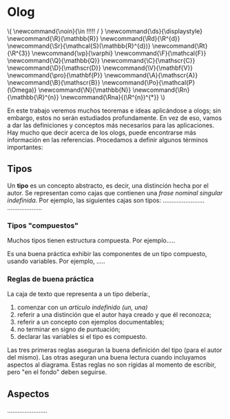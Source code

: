 # Olog

<script type="text/javascript" async src="https://cdnjs.cloudflare.com/ajax/libs/mathjax/2.7.1/MathJax.js?config=TeX-MML-AM_CHTML"> </script>

\\(
  \newcommand{\noin}{\in \!\!\!\!\! / }
  \newcommand{\ds}{\displaystyle}
  \newcommand{\R}{\mathbb{R}}
  \newcommand{\Rd}{\R^{d}}
  \newcommand{\Sr}{\mathcal{S}(\mathbb{R}^{d})}
  \newcommand{\Rt}{\R^{3}}
  \newcommand{\vp}{\varphi}
  \newcommand{\F}{\mathcal{F}}
  \newcommand{\Q}{\mathbb{Q}}
  \newcommand{\C}{\mathscr{C}}
  \newcommand{\D}{\mathscr{D}}
  \newcommand{\V}{\mathbf{V}}
  \newcommand{\pro}{\mathbf{P}}
  \newcommand{\A}{\mathscr{A}}
  \newcommand{\B}{\mathscr{B}}
  \newcommand{\Po}{\mathcal{P}(\Omega)}
  \newcommand{\N}{\mathbb{N}}
  \newcommand{\Rn}{\mathbb{\R}^{n}}
  \newcommand{\Rna}{(\R^{n})^{*}}
\\)

En este trabajo veremos muchos teoremas e ideas aplicándose a ologs; sin embargo, estos no serán estudiados profundamente. En vez de eso, vamos a dar las definiciones y conceptos más necesarios para las aplicaciones. Hay mucho que decir acerca de los ologs, puede encontrarse más información en las referencias. Procedamos a definir algunos términos importantes:

## Tipos 
Un **tipo** es un concepto abstracto, es decir, una distinción hecha por el autor. Se representan como cajas que contienen una *frase nominal singular indefinida*. Por ejemplo, las siguientes cajas son tipos: ........................
....................

### Tipos "compuestos"
Muchos tipos tienen estructura compuesta. Por ejemplo.....

Es una buena práctica exhibir las componentes de un tipo compuesto, usando variables. Por ejemplo, .....


### Reglas de buena práctica

La caja de texto que representa a un tipo debería:,
1. comenzar con un *artículo indefinido (un, una)*
2. referir a una distinción que el autor haya creado y que él reconozca;
3. referir a un concepto con ejemplos documentables;
4. no terminar en signo de puntuación;
5. declarar las variables si el tipo es compuesto. 

Las tres primeras reglas aseguran la buena definición del tipo (para el autor del mismo). Las otras aseguran una buena lectura cuando incluyamos aspectos al diagrama. Estas reglas no son rígidas al momento de escribir, pero "en el fondo" deben seguirse. 



## Aspectos

.......................
